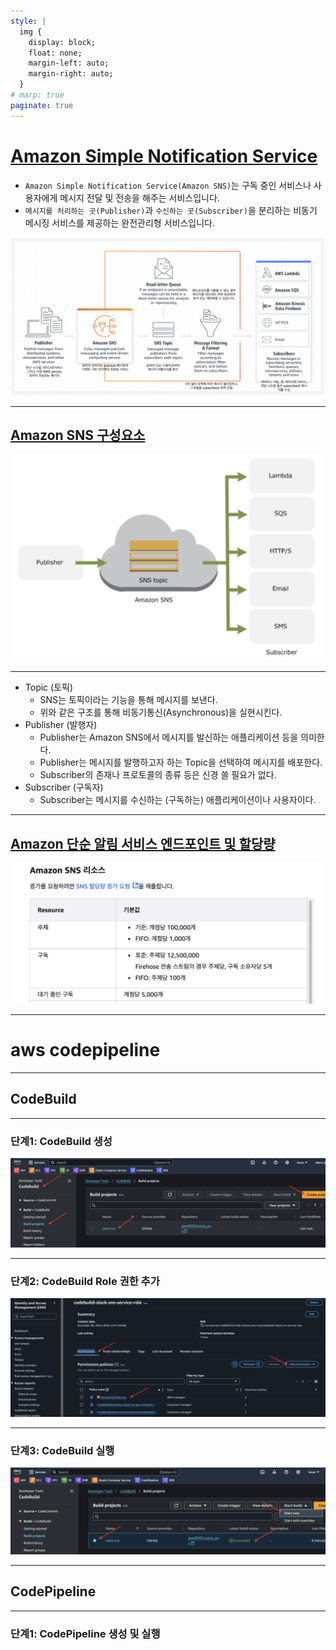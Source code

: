 ```yaml
---
style: |
  img {
    display: block;
    float: none;
    margin-left: auto;
    margin-right: auto;
  }
# marp: true
paginate: true
---
```

# [Amazon Simple Notification Service](https://velog.io/@soyeon207/AWS-SNS-SQS-%EB%9E%80)
- `Amazon Simple Notification Service(Amazon SNS)`는 구독 중인 서비스나 사용자에게 메시지 전달 및 전송을 해주는 서비스입니다.
- `메시지를 처리하는 곳(Publisher)`과 `수신하는 곳(Subscriber)`을 분리하는 비동기 메시징 서비스를 제공하는 완전관리형 서비스입니다.

![alt text](image-96.png)

---
## [Amazon SNS 구성요소](https://galid1.tistory.com/382)
![alt text](image-97.png)

---
- Topic (토픽)
  - SNS는 토픽이라는 기능을 통해 메시지를 보낸다.
  - 위와 같은 구조를 통해 비동기통신(Asynchronous)을 실현시킨다.
- Publisher (발행자)
  - Publisher는 Amazon SNS에서 메시지를 발신하는 애플리케이션 등을 의미한다. 
  - Publisher는 메시지를 발행하고자 하는 Topic을 선택하여 메시지를 배포한다. 
  - Subscriber의 존재나 프로토콜의 종류 등은 신경 쓸 필요가 없다.
- Subscriber (구독자)
  - Subscriber는 메시지를 수신하는 (구독하는) 애플리케이션이나 사용자이다.

---
## [Amazon 단순 알림 서비스 엔드포인트 및 할당량](https://docs.aws.amazon.com/ko_kr/general/latest/gr/sns.html)
![alt text](image-98.png)

---
# aws codepipeline

---
## CodeBuild

---
### 단계1: CodeBuild 생성 
![alt text](image-103.png)

---
### 단계2: CodeBuild Role 권한 추가 
![alt text](image-104.png)

---
### 단계3: CodeBuild 실행
![alt text](image-105.png)

---
## CodePipeline

---
### 단계1: CodePipeline 생성 및 실행 











